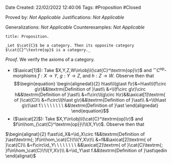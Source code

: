 <div class="topSpace"></div>

Date Created: 22/02/2022 12:40:06
Tags: #Proposition #Closed 

Proved by: _Not Applicable_
Justifications: _Not Applicable_

Generalizations: _Not Applicable_
Counterexamples: _Not Applicable_

``` ad-Proposition
title: Proposition.

_Let $\cat{C}$ be a category. Then its opposite category $\cat{C}^\textrm{op}$ is a category._

```

_Proof_. We verify the axioms of a category.
* ($\axicat[1]$): Take $X,Y,Z,W\in\obj\l(\cat{C}^\textrm{op}\r)$ and $\cat{C}^\textrm{op}$-morphisms $f:X\to Y$, $g:Y\to Z$, and $h:Z\to W$. Observe then that
$$\begin{equation}
    \begin{alignedat}{2}
        h\ast\l(g\ast f\r)&=h\ast\l(f\circ g\r)&&\textrm{Definition of }\ast\\
        &=\l(f\circ g\r)\circ h&&\textrm{Definition of }\ast\\
        &=f\circ\l(g\circ h\r)&&\axicat[1]\textrm{ of }\cat{C}\\
        &=f\circ\l(h\ast g\r)&&\textrm{Definition of }\ast\\
        &=\l(h\ast g\r)\ast f.\ \ \ \ \ \ \ \ &&\textrm{Definition of }\ast
    \end{alignedat}
\end{equation}$$
* ($\axicat[2]$): Take $X,Y\in\obj\l(\cat{C}^\textrm{op}\r)$ and $f\in\hom_{\cat{C}^\textrm{op}}\!\l(X,Y\r)$. Observe then that

$\begin{alignat}{2}
    f\ast\id_X&=\id_X\circ f&&\textrm{Definition of }\ast\textrm{; }f\in\hom_\cat{C}\!\l(Y,X\r)\\
    &=f&&\axicat[2]\textrm{ of }\cat{C}\\
    &=f\circ\id_Y\ \ \ \ \ \ \ \ &&\axicat[2]\textrm{ of }\cat{C}\textrm{; }f\in\hom_\cat{C}\!\l(Y,X\r)\\
    &=\id_Y\ast f.&&\textrm{Definition of }\ast\qedin
\end{alignat}$
